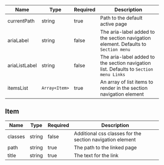 | Name          | Type          | Required | Description                                                                           |
| ------------- | ------------- | -------- | ------------------------------------------------------------------------------------- |
| currentPath   | string        | true     | Path to the default active page                                                       |
| ariaLabel     | string        | false    | The aria-label added to the section navigation element. Defaults to `Section menu`    |
| ariaListLabel | string        | false    | The aria-label added to the section navigation list. Defaults to `Section menu Links` |
| itemsList     | `Array<Item>` | true     | An array of list items to render in the section navigation element                    |

## Item

| Name    | Type   | Required | Description                                               |
| ------- | ------ | -------- | --------------------------------------------------------- |
| classes | string | false    | Additional css classes for the section navigation element |
| path    | string | true     | The path to the linked page                               |
| title   | string | true     | The text for the link                                     |
